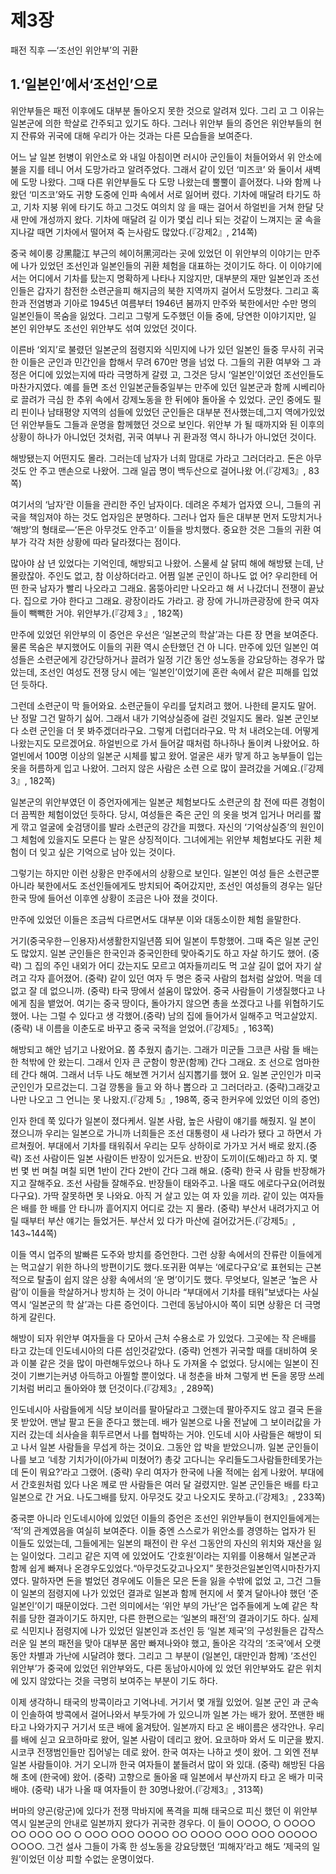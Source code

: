 # 제3장

패전 직후 —‘조선인 위안부’의 귀환

## 1.‘일본인’에서‘조선인’으로

위안부들은 패전 이후에도 대부분 돌아오지 못한 것으로 알려져 있다. 그리 고 그 이유는 일본군에 의한 학살로 간주되고 있기도 하다. 그러나 위안부 들의 증언은 위안부들의 현지 잔류와 귀국에 대해 우리가 아는 것과는 다른 모습들을 보여준다.

어느 날 일본 헌병이 위안소로 와 내일 아침이면 러시아 군인들이 처들어와서 위 안소에 불을 지를 테니 어서 도망가라고 알려주었다. 그래서 같이 있던 ‘미즈코’ 와 둘이서 새벽에 도망 나왔다. 그때 다른 위안부들도 다 도망 나왔는데 뿔뿔이 흩어졌다. 나와 함께 나왔던 ‘미즈코’와도 귀향 도중에 인파 속에서 서로 잃어버 렸다. 기차에 매달려 타기도 하고, 기차 지붕 위에 타기도 하고 그것도 여의치 않 을 때는 걸어서 하얼빈을 거쳐 한달 닷새 만에 개성까지 왔다. 기차에 매달려 길
이가 몇십 리나 되는 것같이 느껴지는 굴 속을 지나갈 때면 기차에서 떨어져 죽
는사람도 많았다.(『강제2』, 214쪽)

중국 헤이룽 강黑龍江 부근의 헤이허黑河라는 곳에 있었던 이 위안부의 이야기는 만주에 나가 있었던 조선인과 일본인들의 귀환 체험을 대표하는 것이기도 하다. 이 이야기에서는 어디에서 기차를 탔는지 명확하게 나타나 지않지만, 대부분의 재만 일본인과 조선인들은 갑자기 참전한 소련군을피 해지금의 북한 지역까지 걸어서 도망쳤다. 그리고 혹한과 전염병과 기아로 1945년 여름부터 1946년 봄까지 만주와 북한에서만 수만 명의 일본인들이 목숨을 잃었다. 그리고 그렇게 도주했던 이들 중에, 당연한 이야기지만, 일 본인 위안부도 조선인 위안부도 섞여 있었던 것이다.

이른바 ‘외지’로 불렸던 일본군의 점령지와 식민지에 나가 있던 일본인 들중 무사히 귀국한 이들은 군인과 민간인을 합해서 무려 670만 명을 넘었 다. 그들의 귀환 여부와 그 과정은 어디에 있었는지에 따라 극명하게 갈렸 고, 그것은 당시 ‘일본인’이었던 조선인들도 마찬가지였다. 예를 들면 조선 인일본군들중일부는 만주에 있던 일본군과 함께 시베리아로 끌려가 극심 한 추위 속에서 강제노동을 한 뒤에야 돌아올 수 있었다. 군인 중에도 필리 핀이나 남태평양 지역의 섬들에 있었던 군인들은 대부분 전사했는데,그지 역에가있었던 위안부들도 그들과 운명을 함께했던 것으로 보인다. 위안부 가 될 때까지와 된 이후의 상황이 하나가 아니었던 것처럼, 귀국 여부나 귀 환과정 역시 하나가 아니었던 것이다.

해방됐는지 어떤지도 몰라. 그러는데 남자가 너희 맘대로 가라고 그러더라고. 돈은 아무것도 안 주고 맨손으로 나왔어. 그래 일곱 명이 백두산으로 걸어나왔
어.(『강제3』, 83쪽)

여기서의 ‘남자’란 이들을 관리한 주인 남자이다. 데려온 주체가 업자였 으니, 그들의 귀국을 책임져야 하는 것도 업자임은 분명하다. 그러나 업자 들은 대부분 먼저 도망치거나 ‘해방’의 형태로—‘돈은 아무것도 안주고’ 이들을 방치했다. 중요한 것은 그들의 귀환 여부가 각각 처한 상황에 따라 달라졌다는 점이다.

많아야 삼 년 있었다는 기억인데, 해방되고 나왔어. 스물세 살 닭띠 해에 해방됐 는데, 난 몰랐잖아. 주인도 없고, 참 이상하더라고. 어쩜 일본 군인이 하나도 없 어? 우리한테 어떤 한국 남자가 빨리 나오라고 그래요. 몸뚱아리만 나오라고 해 서 나갔더니 전쟁이 끝났다. 집으로 가야 한다고 그래요. 광장이라도 가라고. 광 장에 가니까큰광장에 한국 여자들이 빽빽한 거야. 위안부가.(『강제３』, 182쪽)

만주에 있었던 위안부의 이 증언은 우선은 ‘일본군의 학살’과는 다른 장 면을 보여준다. 물론 목숨은 부지했어도 이들의 귀환 역시 순탄했던 건 아 니다. 만주에 있던 일본인 여성들은 소련군에게 강간당하거나 끌려가 일정 기간 동안 성노동을 강요당하는 경우가 많았는데, 조선인 여성도 전쟁 당시 에는 ‘일본인’이었기에 혼란 속에서 같은 피해를 입었던 듯하다.

그런데 소련군이 막 들어와요. 소련군들이 우리를 덮치려고 했어. 나한테 묻지도 말어. 난 정말 그건 말하기 싫어. 그래서 내가 기억상실증에 걸린 것일지도 몰라. 일본 군인보다 소련 군인을 더 못 봐주겠더라구요. 그렇게 더럽더라구요. 막 처 내려오는데. 어떻게 나왔는지도 모르겠어요. 하얼빈으로 가서 들어갈 때처럼 하나하나 돌이켜 나왔어요. 하얼빈에서 100명 이상의 일본군 시체를 밟고 왔어. 얼굴은 새카 맣게 하고 농부들이 입는 옷을 허름하게 입고 나왔어. 그러지 않은 사람은 소련 으로 많이 끌려갔을 거예요.(『강제3』, 182쪽)

일본군의 위안부였던 이 증언자에게는 일본군 체험보다도 소련군의 참 전에 따른 경험이 더 끔찍한 체험이었던 듯하다. 당시, 여성들은 죽은 군인 의 옷을 벗겨 입거나 머리를 짧게 깎고 얼굴에 숯검댕이를 발라 소련군의 강간을 피했다. 자신의 ‘기억상실증’의 원인이 그 체험에 있을지도 모른다 는 말은 상징적이다. 그녀에게는 위안부 체험보다도 귀환 체험이 더 잊고 싶은 기억으로 남아 있는 것이다.

그렇기는 하지만 이런 상황은 만주에서의 상황으로 보인다. 일본인 여성 들은 소련군뿐 아니라 북한에서도 조선인들에게도 방치되어 죽어갔지만, 조선인 여성들의 경우는 일단 한국 땅에 들어선 이후엔 상황이 조금은 나아 졌을 것이다.

만주에 있었던 이들은 조금씩 다르면서도 대부분 이와 대동소이한 체험 을말한다.

거기(중국우한－인용자)서생활한지일년쯤 되어 일본이 투항했어. 그때 죽은 일본 군인도 많았지. 일본 군인들은 한국인과 중국인한테 맞아죽기도 하고 자살 하기도 했어. (중략) 그 집의 주인 내외가 어디 갔는지도 모르고 여자들끼리도 먹 고살 길이 없어 자기 살려고 각자 흩어졌어. (중략) 같이 있던 여자 두 명은 중국 사람의 첩처럼 살았어. 먹을 데 없고 잘 데 없으니까. (중략) 타국 땅에서 설움이 많았어. 중국 사람들이 기생질했다고 나에게 침을 뱉었어. 여기는 중국 땅이다, 돌아가지 않으면 총을 쏘겠다고 나를 위협하기도 했어. 나는 그럴 수 있다고 생 각했어.(중략) 남의 집에 들어가서 일해주고 먹고살았지. (중략) 내 이름을 이춘도로 바꾸고 중국 국적을 얻었어.(『강제5』, 163쪽)

해방되고 해안 넘기고 나왔어요. 쫌 추웠지 춥기는. 그래가 미군들 그코큰 사람 들 배는 한 척밖에 안 왔는디. 그래서 인자 큰 군함이 항꾼(함께) 간다 그래요. 조 선으로 엄마한테 간다 해여. 그래서 너두 나도 해보껜 거기서 심지뽑기를 했어 요. 일본 군인인가 미국 군인인가 모르겄는디. 그걸 깡통을 들고 와 하나 뽑으라 고 그러더라고. (중략)그래갖고 나만 나오고 그 언니는 못 나왔지.(『강제 5』, 198쪽, 중국 한커우에 있었던 이의 증언)

인자 한데 쭉 있다가 일본이 졌다케서. 일본 사람, 높은 사람이 얘기를 해줬지. 일 본이 졌으니까 우리는 일본으로 가니까 너희들은 조선 대통령이 새 나라가 됐다 고 하면서 가르쳐줬어. 부대에서 기차를 태워줘서 우리는 모두 상하이로 가가꼬 거서 배로 왔지.(중략) 조선 사람이든 일본 사람이든 반장이 있거든요. 반장이 도끼이(도해)라고 하 지. 몇 번 몇 번 며칠 며칠 되면 1반이 간다 2반이 간다 그래 해요. (중략) 한국 사 람들 반장해가지고 잘해주요. 조선 사람들 잘해주요. 반장들이 태와주고. 나올 때도 에로다구요(어려웠다구요). 가딱 잘못하면 못 나와요. 아직 거 살고 있는 여 자 있을 끼라. 같이 있는 여자들은 배를 한 배를 안 타니까 흩어지지 어디로 갔는 지 몰라. (중략) 부산서 내려가지고 어릴 때부터 부산 얘기는 들었거든. 부산서 있 다가 마산에 걸어갔거든.(『강제5』, 143~144쪽)

이들 역시 업주의 발빠른 도주와 방치를 증언한다. 그런 상황 속에서의 잔류란 이들에게는 먹고살기 위한 하나의 방편이기도 했다.또귀환 여부는 ‘에로다구요’로 표현되는 근본적으로 탈출이 쉽지 않은 상황 속에서의 ‘운 명’이기도 했다. 무엇보다, 일본군 ‘높은 사람’이 이들을 학살하거나 방치하 는 것이 아니라 “부대에서 기차를 태워”보냈다는 사실 역시 ‘일본군의 학 살’과는 다른 증언이다. 그런데 동남아시아 쪽이 되면 상황은 더 극명하게 갈린다.

해방이 되자 위안부 여자들을 다 모아서 근처 수용소로 가 있었다. 그곳에는 작 은배를 타고 갔는데 인도네시아의 다른 섬인것같았다. (중략) 언젠가 귀국할 때를 대비하여 옷과 이불 같은 것을 많이 마련해두었으나 하나 도 가져올 수 없었다. 당시에는 일본이 진 것이 기쁘기는커녕 아득하고 아찔할 뿐이었다. 내 청춘을 바쳐 그렇게 번 돈을 몽땅 쓰레기처럼 버리고 돌아와야 했 던것이다.(『강제3』, 289쪽)

인도네시아 사람들에게 식당 보이러를 팔아달라고 그랬는데 팔아주지도 않고 결국 돈을 못 받았어. 맨날 팔고 돈을 준다고 했는데. 배가 일본으로 나올 전날에 그 보이러값을 가지러 갔는데 쇠사슬을 휘두르면서 나를 협박하는 거야. 인도네 시아 사람들은 해방이 되고 나서 일본 사람들을 무섭게 하는 것이요. 그동안 압 박을 받았으니까. 일본 군인들이 나를 보고 ‘네창 기치가이(아가씨 미쳤어?) 총갖 고다니는 우리들도그사람들한테못가는데 돈이 뭐요?’라고 그랬어. (중략) 우리 여자가 한국에 나올 적에는 쉽게 나왔어. 부대에서 간호원처럼 있다 나온 께로 딴 사람들은 여러 달 걸렸지만. 일본 군인들은 배를 타고 일본으로 간 거요. 나도그배를 탔지. 아무것도 갖고 나오지도 못하고.(『강제3』, 233쪽)

중국뿐 아니라 인도네시아에 있었던 이들의 증언은 조선인 위안부들이 현지인들에게는 ‘적’의 관계였음을 여실히 보여준다. 이들 중엔 스스로가 위안소를 경영하는 업자가 된 이들도 있었는데, 그들에게는 일본의 패전이 란 우선 그동안의 자신의 위치와 재산을 잃는 일이었다. 그리고 같은 지역 에 있었어도 ‘간호원’이라는 지위를 이용해서 일본군과 함께 쉽게 빠져나 온경우도있었다.“아무것도갖고나오지” 못한것은일본인역시마찬가지 였다. 말하자면 돈을 벌었던 경우에도 이들은 모은 돈을 잃을 수밖에 없었 고, 그건 그들이 일본의 점령지에 나가 있었던 결과로 일본과 함께 현지에 서 쫓겨 달아나야 했던 ‘준일본인’이기 때문이었다. 그런 의미에서는 ‘위안 부의 가난’은 업주들에게 노예 같은 착취를 당한 결과이기도 하지만, 다른 한편으로는 ‘일본의 패전’의 결과이기도 하다. 실제로 식민지나 점령지에 나가 있었던 일본인과 조선인 등 ‘일본 제국’의 구성원들은 갑작스러운 일 본의 패전을 맞아 대부분 몸만 빠져나와야 했고, 돌아온 각각의 ‘조국’에서 오랫동안 차별과 가난에 시달려야 했다. 그리고 그 부분이 (일본인, 대만인과 함께) ‘조선인 위안부’가 중국에 있었던 위안부와도, 다른 동남아시아에 있 었던 위안부와도 같은 위치에 있지 않았다는 것을 극명히 보여주는 부분이 기도 하다.

이제 생각하니 태국의 방콕이라고 기억나네. 거기서 몇 개월 있었어. 일본 군인 과 군속이 인솔하여 방콕에서 걸어나와서 부둣가에 가 있으니까 일본 가는 배가 왔어. 쪼맨한 배 타고 나와가지구 거기서 또큰 배에 옮겨탔어. 일본까지 타고 온 배이름은 생각안나. 우리를 배에 싣고 요코하마로 왔어, 일본 사람이 데리고 왔어. 요코하마 와서 도 미군을 봤지. 시코쿠 전쟁범인들만 집어넣는 데로 왔어. 한국 여자는 나하고 셋이 왔어. 그 외엔 전부 일본 사람들이야. 거기 오니까 한국 여자들이 붙들려서 많이 와 있대. (중략) 해방된 다음해 초에 (한국에) 왔어. (중략) 고향으로 돌아올 때 일본에서 부산까지 타고 온 배가 미국 배야. (중략) 내가 나올 때 여자들이 한 30명나왔어.(『강제3』, 313쪽)

버마의 양곤(랑군)에 있다가 전쟁 막바지에 폭격을 피해 태국으로 피신 했던 이 위안부 역시 일본군의 안내로 일본까지 왔다가 귀국한 경우다. 이 들이 ○○○○, ○ ○○○○ ○○ ○○○ ○○ ○ ○○○ ○○○ ○○○○ ○○ ○○○○ ○○○ ○○○ ○○○○○ ○○○○. 그건 설사 그들이 가혹 한 성노동을 강요당했던 ‘피해자’라고 해도 ‘제국의 일원’이었던 이상 피할 수없는 운명이었다.